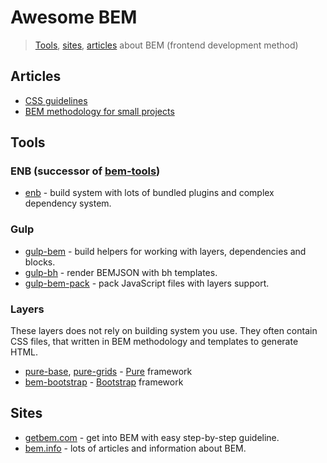 # Awesome BEM

> [Tools](#tools), [sites](#sites), [articles](#articles) about BEM (frontend development method)

## Articles

 * [CSS guidelines](http://cssguidelin.es/#bem-like-naming)
 * [BEM methodology for small projects](http://www.smashingmagazine.com/2014/07/17/bem-methodology-for-small-projects/)

## Tools

### ENB (successor of [bem-tools](https://github.com/bem/bem-tools))

 * [enb](https://github.com/enb-make/enb) - build system with lots of bundled plugins and complex dependency system.

### Gulp

 * [gulp-bem](https://github.com/floatdrop/gulp-bem) - build helpers for working with layers, dependencies and blocks.
 * [gulp-bh](https://github.com/floatdrop/gulp-bh) - render BEMJSON with bh templates.
 * [gulp-bem-pack](https://github.com/floatdrop/gulp-bem-pack) - pack JavaScript files with layers support.

### Layers
These layers does not rely on building system you use. They often contain CSS files, that written in BEM methodology and templates to generate HTML.

 * [pure-base](https://github.com/floatdrop/pure-base), [pure-grids](https://github.com/floatdrop/pure-grids) - [Pure](https://purecss.io/) framework
 * [bem-bootstrap](https://github.com/matmuchrapna/bem-bootstrap) - [Bootstrap](http://getbootstrap.com/) framework

## Sites

 * [getbem.com](https://getbem.com/) - get into BEM with easy step-by-step guideline.
 * [bem.info](https://bem.info/) - lots of articles and information about BEM.

